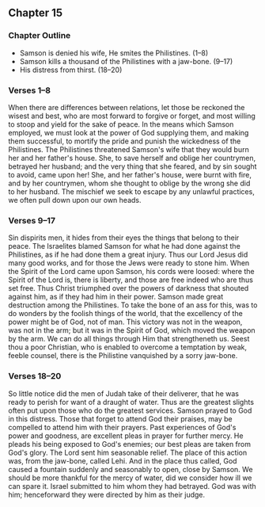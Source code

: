 ## Chapter 15

### Chapter Outline

- Samson is denied his wife, He smites the Philistines. (1–8)
- Samson kills a thousand of the Philistines with a jaw-bone. (9–17)
- His distress from thirst. (18–20)

### Verses 1–8

When there are differences between relations, let those be reckoned the wisest and best, who are most forward to forgive or forget, and most willing to stoop and yield for the sake of peace. In the means which Samson employed, we must look at the power of God supplying them, and making them successful, to mortify the pride and punish the wickedness of the Philistines. The Philistines threatened Samson's wife that they would burn her and her father's house. She, to save herself and oblige her countrymen, betrayed her husband; and the very thing that she feared, and by sin sought to avoid, came upon her! She, and her father's house, were burnt with fire, and by her countrymen, whom she thought to oblige by the wrong she did to her husband. The mischief we seek to escape by any unlawful practices, we often pull down upon our own heads.

### Verses 9–17

Sin dispirits men, it hides from their eyes the things that belong to their peace. The Israelites blamed Samson for what he had done against the Philistines, as if he had done them a great injury. Thus our Lord Jesus did many good works, and for those the Jews were ready to stone him. When the Spirit of the Lord came upon Samson, his cords were loosed: where the Spirit of the Lord is, there is liberty, and those are free indeed who are thus set free. Thus Christ triumphed over the powers of darkness that shouted against him, as if they had him in their power. Samson made great destruction among the Philistines. To take the bone of an ass for this, was to do wonders by the foolish things of the world, that the excellency of the power might be of God, not of man. This victory was not in the weapon, was not in the arm; but it was in the Spirit of God, which moved the weapon by the arm. We can do all things through Him that strengtheneth us. Seest thou a poor Christian, who is enabled to overcome a temptation by weak, feeble counsel, there is the Philistine vanquished by a sorry jaw-bone.

### Verses 18–20

So little notice did the men of Judah take of their deliverer, that he was ready to perish for want of a draught of water. Thus are the greatest slights often put upon those who do the greatest services. Samson prayed to God in this distress. Those that forget to attend God their praises, may be compelled to attend him with their prayers. Past experiences of God's power and goodness, are excellent pleas in prayer for further mercy. He pleads his being exposed to God's enemies; our best pleas are taken from God's glory. The Lord sent him seasonable relief. The place of this action was, from the jaw-bone, called Lehi. And in the place thus called, God caused a fountain suddenly and seasonably to open, close by Samson. We should be more thankful for the mercy of water, did we consider how ill we can spare it. Israel submitted to him whom they had betrayed. God was with him; henceforward they were directed by him as their judge.

